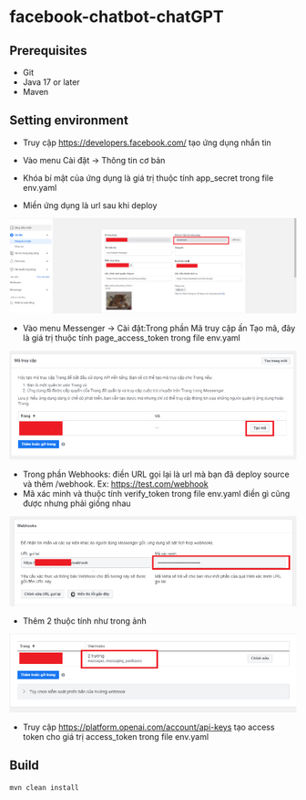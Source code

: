 # facebook-chatbot-chatGPT

## Prerequisites

- Git
- Java 17 or later
- Maven

## Setting environment

- Truy cập https://developers.facebook.com/ tạo ứng dụng nhắn tin

- Vào menu Cài đặt -> Thông tin cơ bản
- Khóa bí mật của ứng dụng là giá trị thuộc tính app_secret trong file env.yaml
- Miền ứng dụng là url sau khi deploy

![This is an image](/image/basic_info.png)



- Vào menu Messenger -> Cài đặt:Trong phần Mã truy cập ấn Tạo mã, đây là giá trị thuộc tính page_access_token trong file env.yaml

![This is an image](/image/page_access_code.png)




- Trong phần Webhooks: điền URL gọi lại là url mà bạn đã deploy source và thêm /webhook. Ex: https://test.com/webhook
- Mã xác minh và thuộc tính verify_token trong file env.yaml điền gì cũng được nhưng phải giống nhau

![This is an image](/image/webhooks1.png)




- Thêm 2 thuộc tính như trong ảnh

![This is an image](/image/webhooks2.png)



- Truy cập https://platform.openai.com/account/api-keys tạo access token cho giá trị access_token trong file env.yaml


## Build

```
mvn clean install
```
